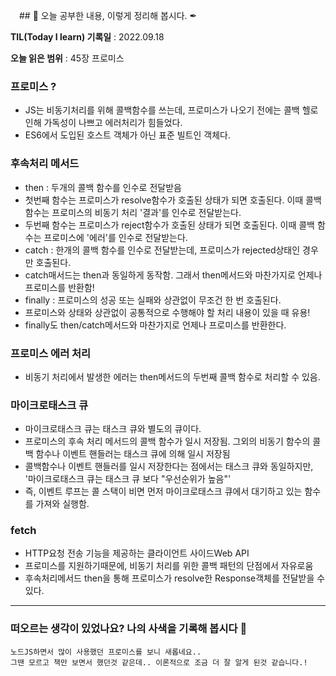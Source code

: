 　## 📕 오늘 공부한 내용, 이렇게 정리해 봅시다. ✒

**TIL(Today I learn) 기록일** : 2022.09.18

**오늘 읽은 범위** : 45장 프로미스

### 프로미스 ?

+ JS는 비동기처리를 위해 콜백함수를 쓰는데, 프로미스가 나오기 전에는 콜백 헬로 인해 가독성이 나쁘고 에러처리가 힘들었다.
+ ES6에서 도입된 호스트 객체가 아닌 표준 빌트인 객체다.

### 후속처리 메서드

+ then : 두개의 콜백 함수를 인수로 전달받음
+ 첫번째 함수는 프로미스가 resolve함수가 호출된 상태가 되면 호출된다. 이때 콜백 함수는 프로미스의 비동기 처리 '결과'를 인수로 전달받는다.
+ 두번째 함수는 프로미스가 reject함수가 호출된 상태가 되면 호출된다. 이때 콜백 함수는 프로미스에 '에러'를 인수로 전달받는다.
+ catch : 한개의 콜백 함수를 인수로 전달받는데, 프로미스가 rejected상태인 경우만 호출된다.
+ catch매서드는 then과 동일하게 동작함. 그래서 then메서드와 마찬가지로 언제나 프로미스를 반환함!
+ finally : 프로미스의 성공 또는 실패와 상관없이 무조건 한 번 호출된다.
+ 프로미스와 상태와 상관없이 공통적으로 수행해야 할 처리 내용이 있을 때 유용! 
+ finally도 then/catch메서드와 마찬가지로 언제나 프로미스를 반환한다.

### 프로미스 에러 처리
+ 비동기 처리에서 발생한 에러는 then메서드의 두번째 콜백 함수로 처리할 수 있음.

### 마이크로태스크 큐
+ 마이크로태스크 큐는 태스크 큐와 별도의 큐이다.
+ 프로미스의 후속 처리 메서드의 콜백 함수가 일시 저장됨. 그외의 비동기 함수의 콜백 함수나 이벤트 핸들러는 태스크 큐에 의해 일시 저장됨
+ 콜백함수나 이벤트 핸들러를 일시 저장한다는 점에서는 태스크 큐와 동일하지만, '마이크로태스크 큐는 태스크 큐 보다 "우선순위가 높음"'
+ 즉, 이벤트 루프는 콜 스택이 비면 먼저 마이크로태스크 큐에서 대기하고 있는 함수를 가져와 실행함.

### fetch
+ HTTP요청 전송 기능을 제공하는 클라이언트 사이드Web API
+ 프로미스를 지원하기때문에, 비동기 처리를 위한 콜백 패턴의 단점에서 자유로움
+ 후속처리메서드 then을 통해 프로미스가 resolve한 Response객체를 전달받을 수 있다.

---


### 떠오르는 생각이 있었나요? 나의 사색을 기록해 봅시다 💭
```
노드JS하면서 많이 사용했던 프로미스를 보니 새롭네요..
그땐 모르고 책만 보면서 했던것 같은데.. 이론적으로 조금 더 잘 알게 된것 같습니다.!
```
